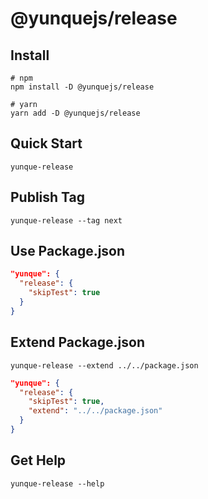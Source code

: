 # @yunquejs/release

## Install
```
# npm
npm install -D @yunquejs/release

# yarn
yarn add -D @yunquejs/release
```

## Quick Start
```
yunque-release
```

## Publish Tag
```
yunque-release --tag next
```

## Use Package.json
```json
"yunque": {
  "release": {
    "skipTest": true
  }
}
```

## Extend Package.json
```
yunque-release --extend ../../package.json
```
```json
"yunque": {
  "release": {
    "skipTest": true,
    "extend": "../../package.json"
  }
}
```

## Get Help
```
yunque-release --help
```
